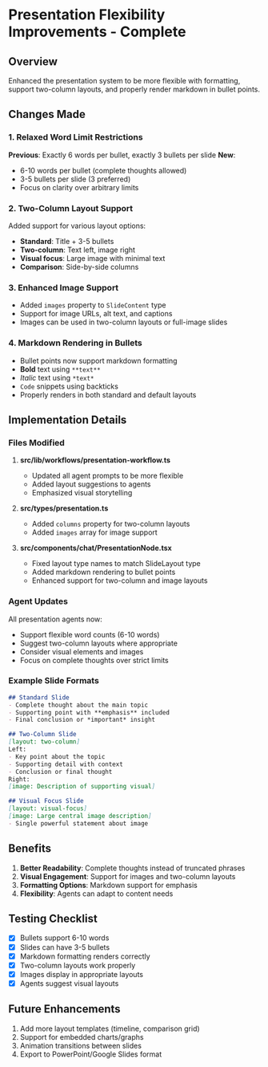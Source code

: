 # Presentation Flexibility Improvements - Complete

## Overview
Enhanced the presentation system to be more flexible with formatting, support two-column layouts, and properly render markdown in bullet points.

## Changes Made

### 1. Relaxed Word Limit Restrictions
**Previous**: Exactly 6 words per bullet, exactly 3 bullets per slide
**New**: 
- 6-10 words per bullet (complete thoughts allowed)
- 3-5 bullets per slide (3 preferred)
- Focus on clarity over arbitrary limits

### 2. Two-Column Layout Support
Added support for various layout options:
- **Standard**: Title + 3-5 bullets
- **Two-column**: Text left, image right
- **Visual focus**: Large image with minimal text
- **Comparison**: Side-by-side columns

### 3. Enhanced Image Support
- Added `images` property to `SlideContent` type
- Support for image URLs, alt text, and captions
- Images can be used in two-column layouts or full-image slides

### 4. Markdown Rendering in Bullets
- Bullet points now support markdown formatting
- **Bold** text using `**text**`
- *Italic* text using `*text*`
- `Code` snippets using backticks
- Properly renders in both standard and default layouts

## Implementation Details

### Files Modified

1. **src/lib/workflows/presentation-workflow.ts**
   - Updated all agent prompts to be more flexible
   - Added layout suggestions to agents
   - Emphasized visual storytelling

2. **src/types/presentation.ts**
   - Added `columns` property for two-column layouts
   - Added `images` array for image support

3. **src/components/chat/PresentationNode.tsx**
   - Fixed layout type names to match SlideLayout type
   - Added markdown rendering to bullet points
   - Enhanced support for two-column and image layouts

### Agent Updates

All presentation agents now:
- Support flexible word counts (6-10 words)
- Suggest two-column layouts where appropriate
- Consider visual elements and images
- Focus on complete thoughts over strict limits

### Example Slide Formats

```markdown
## Standard Slide
- Complete thought about the main topic
- Supporting point with **emphasis** included
- Final conclusion or *important* insight

## Two-Column Slide
[layout: two-column]
Left:
- Key point about the topic
- Supporting detail with context
- Conclusion or final thought
Right:
[image: Description of supporting visual]

## Visual Focus Slide
[layout: visual-focus]
[image: Large central image description]
- Single powerful statement about image
```

## Benefits

1. **Better Readability**: Complete thoughts instead of truncated phrases
2. **Visual Engagement**: Support for images and two-column layouts
3. **Formatting Options**: Markdown support for emphasis
4. **Flexibility**: Agents can adapt to content needs

## Testing Checklist
- [x] Bullets support 6-10 words
- [x] Slides can have 3-5 bullets
- [x] Markdown formatting renders correctly
- [x] Two-column layouts work properly
- [x] Images display in appropriate layouts
- [x] Agents suggest visual layouts

## Future Enhancements
1. Add more layout templates (timeline, comparison grid)
2. Support for embedded charts/graphs
3. Animation transitions between slides
4. Export to PowerPoint/Google Slides format
